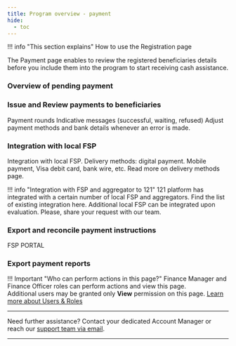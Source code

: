 ```yaml
---
title: Program overview - payment
hide:
  - toc
---
```


!!! info "This section explains"
    How to use the Registration page

The Payment page enables to review the registered beneficiaries details before you include them into the program to start receiving cash assistance.

### Overview of pending payment

### Issue and Review payments to beneficiaries

Payment rounds
Indicative messages (successful, waiting, refused)
Adjust payment methods and bank details whenever an error is made.

### Integration with local FSP

Integration with local FSP.
Delivery methods: digital payment. Mobile payment, Visa debit card, bank wire, etc. Read more on delivery methods page.

!!! info "Integration with FSP and aggregator to 121"
    121 platform has integrated with a certain number of local FSP and aggregators. Find the list of existing integration here.
    Additional local FSP can be integrated upon evaluation. Please, share your request with our team.

### Export and reconcile payment instructions

FSP PORTAL

### Export payment reports


!!! Important "Who can perform actions in this page?"
    Finance Manager and Finance Officer roles can perform actions and view this page.  
    Additional users may be granted only **View** permission on this page. [Learn more about Users & Roles](../users/users-roles-page.md)

___
Need further assistance? Contact your dedicated Account Manager or reach our [support team via email](mailto:support@121.global).
___
